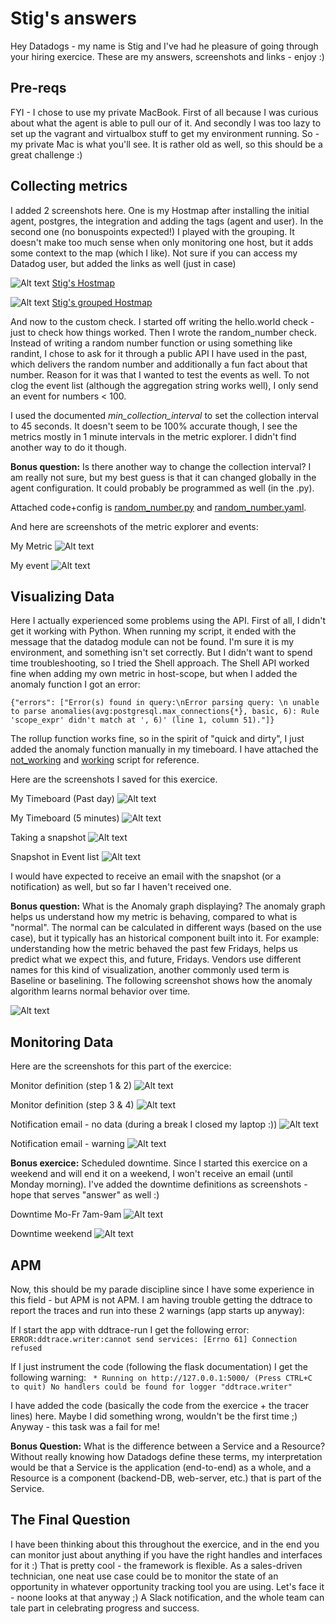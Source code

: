 # Stig's answers

Hey Datadogs - my name is Stig and I've had he pleasure of going through your hiring exercice. 
These are my answers, screenshots and links - enjoy :)

## Pre-reqs
FYI - I chose to use my private MacBook. First of all because I was curious about what the agent is able to pull our of it. And secondly I was too lazy to set up the vagrant and virtualbox stuff to get my environment running. 
So - my private Mac is what you'll see. It is rather old as well, so this should be a great challenge :)

## Collecting metrics
I added 2 screenshots here. One is my Hostmap after installing the initial agent, postgres, the integration and adding the tags (agent and user). In the second one (no bonuspoints expected!) I played with the grouping. It doesn't make too much sense when only monitoring one host, but it adds some context to the map (which I like).
Not sure if you can access my Datadog user, but added the links as well (just in case)

![Alt text](screenshots/Stigs-Hostmap.png?raw=true "Hostmap")
[Stig's Hostmap](https://app.datadoghq.com/infrastructure/map?fillby=avg%3Acpuutilization&sizeby=avg%3Anometric&groupby=none&nameby=name&nometrichosts=false&tvMode=false&nogrouphosts=false&palette=green_to_orange&paletteflip=false ".. hope it works!")

![Alt text](screenshots/Stigs-grouped-Hostmap.png?raw=true "Hostmap")
[Stig's grouped Hostmap](https://app.datadoghq.com/infrastructure/map?mapid=3556&fillby=avg%3Acpuutilization&sizeby=avg%3Anometric&groupby=role%2Cenv&nameby=name&nometrichosts=false&tvMode=false&nogrouphosts=false&palette=green_to_orange&paletteflip=false ".. hope it works!")

And now to the custom check. I started off writing the hello.world check - just to check how things worked. Then I wrote the random_number check. Instead of writing a random number function or using something like randint, I chose to ask for it through a public API I have used in the past, which delivers the random number and additionally a fun fact about that number. Reason for it was that I wanted to test the events as well. To not clog the event list (although the aggregation string works well), I only send an event for numbers < 100.

I used the documented <i>min_collection_interval</i> to set the collection interval to 45 seconds. It doesn't seem to be 100% accurate though, I see the metrics mostly in 1 minute intervals in the metric explorer. I didn't find another way to do it though.

<b>Bonus question:</b> Is there another way to change the collection interval? 
I am really not sure, but my best guess is that it can changed globally in the agent configuration. It could probably be programmed as well (in the .py).

Attached code+config is [random_number.py](src/random_number.py) and [random_number.yaml](src/random_number.yaml).

And here are screenshots of the metric explorer and events:

My Metric
![Alt text](screenshots/Stigs-metric.png?raw=true "Metric")

My event
![Alt text](screenshots/Stigs-event.png?raw=true "Events")

## Visualizing Data
Here I actually experienced some problems using the API. First of all, I didn't get it working with Python. When running my script, it ended with the message that the datadog module can not be found. I'm sure it is my environment, and something isn't set correctly. But I didn't want to spend time troubleshooting, so I tried the Shell approach.
The Shell API worked fine when adding my own metric in host-scope, but when I added the anomaly function I got an error:

`{"errors": ["Error(s) found in query:\nError parsing query: \n unable to parse anomalies(avg:postgresql.max_connections{*}, basic, 6): Rule 'scope_expr' didn't match at ', 6)' (line 1, column 51)."]}`

The rollup function works fine, so in the spirit of "quick and dirty", I just added the anomaly function manually in my timeboard.
I have attached the [not_working](src/create_timeboard_not_working.sh) and [working](src/create_timeboard.sh) script for reference.

Here are the screenshots I saved for this exercice.

My Timeboard (Past day)
![Alt text](screenshots/Stigs-timeboard-1d.png?raw=true "Timeboard (Past day)")

My Timeboard (5 minutes)
![Alt text](screenshots/Stigs-timeboard-5m.png?raw=true "Timeboard (5 minutes)")

Taking a snapshot
![Alt text](screenshots/Stig-takes-snapshot.png?raw=true "Taking snapshot")

Snapshot in Event list
![Alt text](screenshots/Stigs-snapshot-eventlist.png?raw=true "Snapshot in Event list")

I would have expected to receive an email with the snapshot (or a notification) as well, but so far I haven't received one.

<b>Bonus question:</b> What is the Anomaly graph displaying? 
The anomaly graph helps us understand how my metric is behaving, compared to what is "normal". The normal can be calculated in different ways (based on the use case), but it typically has an historical component built into it. For example: understanding how the metric behaved the past few Fridays, helps us predict what we expect this, and future, Fridays. Vendors use different names for this kind of visualization, another commonly used term is Baseline or baselining.
The following screenshot shows how the anomaly algorithm learns normal behavior over time.

![Alt text](screenshots/Stigs-anomaly-graph.png?raw=true "Learning normal behavior")

## Monitoring Data
Here are the screenshots for this part of the exercice:

Monitor definition (step 1 & 2)
![Alt text](screenshots/Stigs-monitor-top.png?raw=true "Monitor definition")

Monitor definition (step 3 & 4)
![Alt text](screenshots/Stigs-monitor-bottom.png?raw=true "Monitor definition")

Notification email - no data (during a break I closed my laptop :))
![Alt text](screenshots/Stigs-notification-no-data.png?raw=true "Notification no data")

Notification email - warning
![Alt text](screenshots/Stigs-notification-warning.png?raw=true "Warning notification")

<b>Bonus exercice:</b> Scheduled downtime.
Since I started this exercice on a weekend and will end it on a weekend, I won't receive an email (until Monday morning). I've added the downtime definitions as screenshots - hope that serves "answer" as well :)

Downtime Mo-Fr 7am-9am
![Alt text](screenshots/Stigs-daily-silencer.png?raw=true "Downtime definition")

Downtime weekend
![Alt text](screenshots/Stigs-weekend-silencer.png?raw=true "Downtime definition")

## APM
Now, this should be my parade discipline since I have some experience in this field - but APM is not APM. I am having trouble getting the ddtrace to report the traces and run into these 2 warnings (app starts up anyway):

If I start the app with ddtrace-run I get the following error:
`ERROR:ddtrace.writer:cannot send services: [Errno 61] Connection refused`

If I just instrument the code (following the flask documentation) I get the following warning:
` * Running on http://127.0.0.1:5000/ (Press CTRL+C to quit)
No handlers could be found for logger "ddtrace.writer"`

I have added the code (basically the code from the exercice + the tracer lines) here. Maybe I did something wrong, wouldn't be the first time ;) Anyway - this task was a fail for me!

<b>Bonus Question:</b> What is the difference between a Service and a Resource?
Without really knowing how Datadogs define these terms, my interpretation would be that a Service is the application (end-to-end) as a whole, and a Resource is a component (backend-DB, web-server, etc.) that is part of the Service.

## The Final Question
I have been thinking about this throughout the exercice, and in the end you can monitor just about anything if you have the right handles and interfaces for it :) That is pretty cool - the framework is flexible. 
As a sales-driven technician, one neat use case could be to monitor the state of an opportunity in whatever opportunity tracking tool you are using. Let's face it - noone looks at that anyway ;) A Slack notification, and the whole team can tale part in celebrating progress and success.
